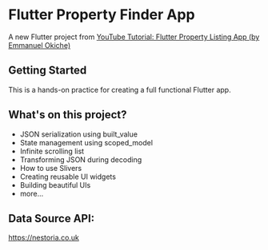 # Flutter Property Finder App

A new Flutter project from [YouTube Tutorial: Flutter Property Listing App (by Emmanuel Okiche)](https://www.youtube.com/watch?v=DLbD9XPnUQc) 

## Getting Started

This is a hands-on practice for creating a full functional Flutter app. 

## What's on this project?

- JSON serialization using built_value 
- State management using scoped_model 
- Infinite scrolling list 
- Transforming JSON during decoding 
- How to use Slivers 
- Creating reusable UI widgets 
- Building beautiful UIs 
- more...

## Data Source API:

https://nestoria.co.uk
